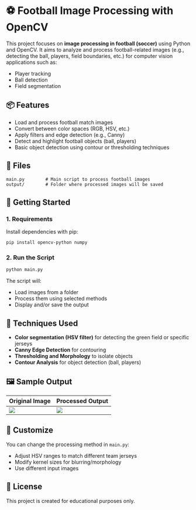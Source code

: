 
# ⚽ Football Image Processing with OpenCV

This project focuses on **image processing in football (soccer)** using Python and OpenCV. It aims to analyze and process football-related images (e.g., detecting the ball, players, field boundaries, etc.) for computer vision applications such as:
- Player tracking
- Ball detection
- Field segmentation

## 📦 Features

- Load and process football match images
- Convert between color spaces (RGB, HSV, etc.)
- Apply filters and edge detection (e.g., Canny)
- Detect and highlight football objects (ball, players)
- Basic object detection using contour or thresholding techniques

## 📁 Files

```
main.py        # Main script to process football images
output/        # Folder where processed images will be saved
```

## 🚀 Getting Started

### 1. Requirements

Install dependencies with pip:

```bash
pip install opencv-python numpy
```

### 2. Run the Script

```bash
python main.py
```

The script will:
- Load images from a folder
- Process them using selected methods
- Display and/or save the output

## 🧠 Techniques Used

- **Color segmentation (HSV filter)** for detecting the green field or specific jerseys
- **Canny Edge Detection** for contouring
- **Thresholding and Morphology** to isolate objects
- **Contour Analysis** for object detection (ball, players)

## 🖼️ Sample Output

| Original Image | Processed Output |
|----------------|------------------|
| ![](images/sample.jpg) | ![](output/sample_processed.jpg) |

## 🔧 Customize

You can change the processing method in `main.py`:
- Adjust HSV ranges to match different team jerseys
- Modify kernel sizes for blurring/morphology
- Use different input images
## 📄 License
This project is created for educational purposes only.